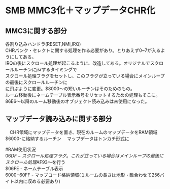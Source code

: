 SMB MMC3化＋マップデータCHR化
==

## MMC3に関する部分
 各割り込みハンドラ(RESET,NMI,IRQ)  
 CHRバンク・セレクトに関する処理を作る必要があり。とりあえず0~7が入るようにしてある。  
 IRQの後にスクロール処理が起こるように、改造してある。オリジナルでスクロールルーチンにjsrするタイミングで  
 スクロール処理フラグをセットし、このフラグが立っている場合にメインループの最後にスクロールルーチンに  
 に飛ぶように変更。$8000～の短いルーチンはそのためのもの。  
 ルーム移動後にネームテーブル表示番号をリセットするための処理もそこに。  
 86E6～以降のルーム移動後のオブジェクト読み込みは未使用になった。  

## マップデータ読み込みに関する部分
　CHR領域にマップデータを置き、現在のルームのマップデータをRAM領域$6000-に格納するルーチン
　マップデータはトンカチ形式に  
  
#RAM使用状況  
$06DF		- スクロール処理フラグ。これが立っている場合はメインループの最後にスクロール処理$AF93～を行う  
$06FE		- ネームテーブル表示  
$6000-$60FF	- マップコード格納領域(１ルームの長さは地形・敵合わせて256バイト以内に収める必要あり)  

